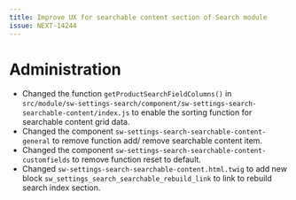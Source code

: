 ```yaml
---
title: Improve UX for searchable content section of Search module
issue: NEXT-14244
---
```

# Administration
*  Changed the function `getProductSearchFieldColumns()` in `src/module/sw-settings-search/component/sw-settings-search-searchable-content/index.js` to enable the sorting function for searchable content grid data.
* Changed the component `sw-settings-search-searchable-content-general` to remove function add/ remove searchable content item.
* Changed the component `sw-settings-search-searchable-content-customfields` to remove function reset to default.
* Changed `sw-settings-search-searchable-content.html.twig` to add new block `sw_settings_search_searchable_rebuild_link` to link to rebuild search index section.
